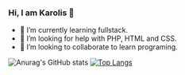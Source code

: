 ### Hi, I am Karolis 👋

- 🌱 I’m currently learning fullstack.
- 🤔 I’m looking for help with PHP, HTML and CSS.
- 👯 I’m looking to collaborate to learn programing.

![Anurag's GitHub stats](https://github-readme-stats-git-masterrstaa-rickstaa.vercel.app/api?username=mistakeltu&&show_icons=true&theme=tokyonight)
[![Top Langs](https://github-readme-stats-git-masterrstaa-rickstaa.vercel.app/api/top-langs/?username=mistakeltu&layout=donut)](https://github.com/mistakeltu/github-readme-stats)





<!--
**mistakeltu/mistakeltu** is a ✨ _special_ ✨ repository because its `README.md` (this file) appears on your GitHub profile.

Here are some ideas to get you started:

- 🔭 I’m currently working on ...
- 🌱 I’m currently learning ...
- 👯 I’m looking to collaborate on ...
- 🤔 I’m looking for help with ...
- 💬 Ask me about ...
- 📫 How to reach me: ...
- 😄 Pronouns: ...
- ⚡ Fun fact: ...
-->
